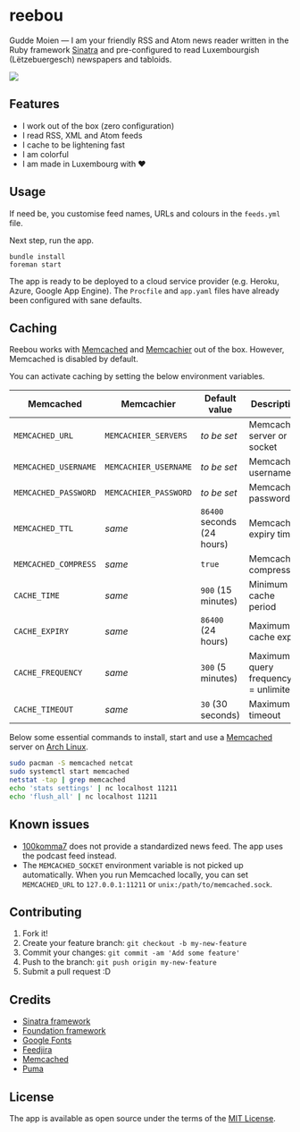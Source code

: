 # reebou

Gudde Moien &mdash; I am your friendly RSS and Atom news reader written in the Ruby framework [Sinatra](http://www.sinatrarb.com/) and pre-configured to read Luxembourgish (Lëtzebuergesch) newspapers and tabloids.

<img src="https://github.com/schopenhauer/reebou/blob/main/public/screenshot-sm.png">

## Features

- I work out of the box (zero configuration)
- I read RSS, XML and Atom feeds
- I cache to be lightening fast
- I am colorful
- I am made in Luxembourg with :heart:

## Usage

If need be, you customise feed names, URLs and colours in the `feeds.yml` file.

Next step, run the app.

```
bundle install
foreman start
```

The app is ready to be deployed to a cloud service provider (e.g. Heroku, Azure, Google App Engine). The `Procfile` and `app.yaml` files have already been configured with sane defaults.

## Caching

Reebou works with [Memcached](https://memcached.org/) and [Memcachier](https://www.memcachier.com/) out of the box. However, Memcached is disabled by default.

You can activate caching by setting the below environment variables.

| Memcached | Memcachier | Default value | Description |
|-----------|------------|---------------|-------------|
| `MEMCACHED_URL` | `MEMCACHIER_SERVERS` | _to be set_ | Memcached server or socket |
| `MEMCACHED_USERNAME` | `MEMCACHIER_USERNAME` | _to be set_ | Memcached username |
| `MEMCACHED_PASSWORD` | `MEMCACHIER_PASSWORD` | _to be set_ | Memcached password |
| `MEMCACHED_TTL` | _same_  | `86400` seconds (24 hours) | Memcached expiry time |
| `MEMCACHED_COMPRESS` | _same_ | `true` | Memcached compression |
| `CACHE_TIME` | _same_ | `900` (15 minutes) | Minimum cache period |
| `CACHE_EXPIRY` | _same_ | `86400` (24 hours) | Maximum cache expiry |
| `CACHE_FREQUENCY` | _same_ | `300` (5 minutes) | Maximum query frequency (`0` = unlimited) |
| `CACHE_TIMEOUT` | _same_ | `30` (30 seconds) | Maximum timeout |

Below some essential commands to install, start and use a [Memcached](https://memcached.org/) server on [Arch Linux](https://www.archlinux.org/packages/extra/x86_64/memcached/).

```sh
sudo pacman -S memcached netcat
sudo systemctl start memcached
netstat -tap | grep memcached
echo 'stats settings' | nc localhost 11211
echo 'flush_all' | nc localhost 11211
```

## Known issues

- [100komma7](https://www.100komma7.lu) does not provide a standardized news feed. The app uses the podcast feed instead.
- The `MEMCACHED_SOCKET` environment variable is not picked up automatically. When you run Memcached locally, you can set `MEMCACHED_URL` to `127.0.0.1:11211` or `unix:/path/to/memcached.sock`.

## Contributing

1. Fork it!
2. Create your feature branch: `git checkout -b my-new-feature`
3. Commit your changes: `git commit -am 'Add some feature'`
4. Push to the branch: `git push origin my-new-feature`
5. Submit a pull request :D

## Credits

- [Sinatra framework](http://www.sinatrarb.com/)
- [Foundation framework](http://foundation.zurb.com/)
- [Google Fonts](https://fonts.google.com/)
- [Feedjira](http://feedjira.com/)
- [Memcached](https://memcached.org/)
- [Puma](http://puma.io/)

## License

The app is available as open source under the terms of the [MIT License](http://opensource.org/licenses/MIT).
